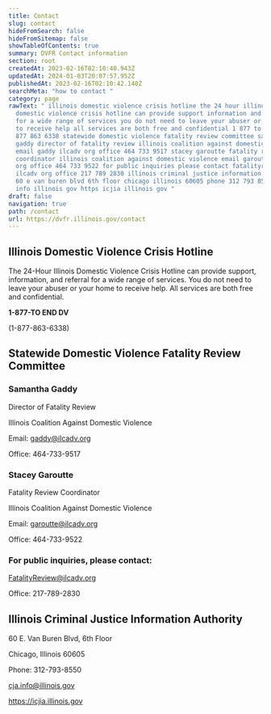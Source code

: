 ```yaml
---
title: Contact
slug: contact
hideFromSearch: false
hideFromSitemap: false
showTableOfContents: true
summary: DVFR Contact information
section: root
createdAt: 2023-02-16T02:10:40.943Z
updatedAt: 2024-01-03T20:07:57.952Z
publishedAt: 2023-02-16T02:10:42.140Z
searchMeta: "how to contact "
category: page
rawText: " illinois domestic violence crisis hotline the 24 hour illinois
  domestic violence crisis hotline can provide support information and referral
  for a wide range of services you do not need to leave your abuser or your home
  to receive help all services are both free and confidential 1 877 to end dv 1
  877 863 6338 statewide domestic violence fatality review committee samantha
  gaddy director of fatality review illinois coalition against domestic violence
  email gaddy ilcadv org office 464 733 9517 stacey garoutte fatality review
  coordinator illinois coalition against domestic violence email garoutte ilcadv
  org office 464 733 9522 for public inquiries please contact fatalityreview
  ilcadv org office 217 789 2830 illinois criminal justice information authority
  60 e van buren blvd 6th floor chicago illinois 60605 phone 312 793 8550 cja
  info illinois gov https icjia illinois gov "
draft: false
navigation: true
path: /contact
url: https://dvfr.illinois.gov/contact
---
```


## Illinois Domestic Violence Crisis Hotline

The 24-Hour Illinois Domestic Violence Crisis Hotline can provide support, information, and referral for a wide range of services. You do not need to leave your abuser or your home to receive help. All services are both free and confidential.


**1-877-TO END DV**

(1-877-863-6338)

## Statewide Domestic Violence Fatality Review Committee



### Samantha Gaddy

Director of Fatality Review

Illinois Coalition Against Domestic Violence

Email: gaddy@ilcadv.org

Office: 464-733-9517

 

### Stacey Garoutte

Fatality Review Coordinator

Illinois Coalition Against Domestic Violence

Email: garoutte@ilcadv.org

Office: 464-733-9522

### For public inquiries, please contact:

FatalityReview@ilcadv.org

Office: 217-789-2830



## Illinois Criminal Justice Information Authority

60 E. Van Buren Blvd, 6th Floor 

Chicago, Illinois 60605

Phone: 312-793-8550

cja.info@illinois.gov

https://icjia.illinois.gov



